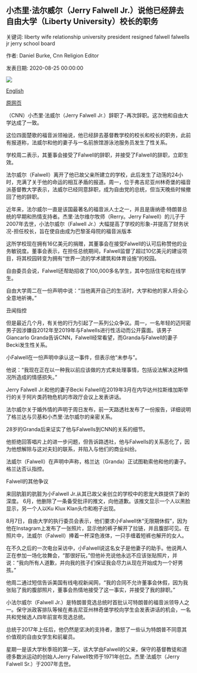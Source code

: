 ## 小杰里·法尔威尔（Jerry Falwell Jr.）说他已经辞去自由大学（Liberty University）校长的职务

关键词: liberty wife relationship university president resigned falwell falwells jr jerry school board

作者: Daniel Burke, Cnn Religion Editor

发表日期: 2020-08-25 00:00:00

![](https://cdn.cnn.com/cnnnext/dam/assets/200810234108-jerry-falwell-file-super-tease.jpg)

[English](Jerry%20Falwell%20Jr.%20says%20he%20has%20resigned%20as%20president%20of%20Liberty%20University.md)

[原网页](https://edition.cnn.com/2020/08/25/us/jerry-falwell-jr-liberty-university-resignation/index.html)

（CNN）小杰里·法威尔（Jerry Falwell Jr.）辞职了-再次辞职。这次他和自由大学达成了一致。

这位四面楚歌的福音派领袖说，他已经辞去基督教学校的校长和校长的职务，此前有报道称，法威尔和他的妻子与一名前旅馆游泳池服务员发生了性关系。

学校周二表示，其董事会接受了Falwell的辞职，并接受了Falwell的辞职，立即生效。

法尔威尔（Falwell）离开了他已故父亲所建立的学校，此后发生了动荡的24小时，充满了关于他的命运的相互矛盾的报道。周一，位于弗吉尼亚州林奇堡的福音派基督教大学表示，法威尔已经同意辞职，成为自由党的总统，但当天晚些时候撤回了他的辞职。

近年来，法尔威尔一直是该国最著名的福音派人士之一，并且是唐纳德·特朗普总统的早期和热情支持者。杰里·法尔维尔牧师（Rerry。Jerry Falwell）的儿子于2007年去世，小法尔威尔（Falwell Jr.）大幅提高了学校的形象-并提高了财务状况-担任校长，旨在使自由成为巴黎圣母院的福音派版本

这所学校现在拥有16亿美元的捐赠，其董事会在接受Falwell的认可后称赞他的业务敏锐度。董事会表示，在担任总统期间，Falwell监督了超过10亿美元的建设项目，将其校园转变为拥有“世界一流的学术建筑和体育设施”的校园。

自由委员会说，Falwell还帮助招收了100,000多名学生，其中包括住宅和在线学生。

自由大学周二在一份声明中说：“当他离开自己的生活时，大学和他的家人将全心全意地祈祷。”

丑闻指控

但是最近几个月，有关他的行为引起了一系列公众争议。周一，一名年轻的迈阿密男子因涉嫌自2012年至2019年与Falwells进行性活动而公开露面。该男子Giancarlo Granda告诉CNN，Falwell经常看望，而Granda与Falwell的妻子Becki发生性关系。

小Falwell在一份声明中承认这一事件，但表示他“未参与”。

他说：“我现在正在以一种我以前应该做的方式来处理事情，包括设法解决这种情况所造成的情感损失。”

Jerry Falwell Jr.和他的妻子Becki Falwell在2019年3月在内华达州拉斯维加斯举行的关于阿片类药物危机的市政厅会议上发表讲话。

法尔威尔关于婚外情的声明于周日发布，前一天路透社发布了一份报告，详细说明了格兰达与贝基和小杰里·法尔威尔的亲密关系。

28岁的Granda后来证实了他与Falwells到CNN的关系的细节。

他拒绝回答唱片上的进一步问题，但告诉路透社，他与Falwells的关系恶化了，因为他想解除与这对夫妇的联系，并陷入与他们的商业纠纷。

法威尔（Falwell）在声明中声称，格兰达（Granda）正试图勒索他和他的妻子。格兰达否认指控。

Falwell的其他争议

来回肮脏的肮脏为小Falwell Jr.从其已故父亲创立的学校中的恩宠大跌提供了新的深度。 6月，他删除了一条备受批评的推文，向他道歉。该推文显示一个人以黑脸显示，另一个人以Ku Klux Klan头巾和袍子出现。

8月7日，自由大学的执行委员会表示，他们要求小Falwell休“无限期休假”，因为他在Instagram上发布了一张照片，显示他的裤子解开了拉链，并且腹部可见。在照片中，法威尔（Falwell）捧着一杯深色液体，一只手缠着短裤也解开的女人。

在不久之后的一次电台采访中，小Falwell说这名女子是他妻子的助手。他说两人正在参加一场化妆舞会，“那很好玩，”但他补充说他永远不应该张贴照片，并说：“我向所有人道歉，并向我的孩子们保证我会尽力从现在开始成为一个好男孩。”

他周二通过短信告诉美国有线电视新闻网，“我的合同不允许董事会休假，因为我张贴了我的腹部照片，董事会热情地接受了这一事实，并接受了我的辞职。”

小法尔威尔（Falwell Jr.）是特朗普竞选总统时首批认可特朗普的福音派领导人之一。保守派政客排队等候在弗吉尼亚州林奇堡学校向学生会发表讲话的机会，一名共和党候选人四年前宣布竞选总统。

总统于2017年上任后，他仍然是坚决的支持者，激怒了一些认为特朗普不同意其价值观的自由女学生和前雇员。

星期一是该大学秋季班的第一天，该大学由Falwell的父亲，保守的基督教徒和道德多数派运动的创始人Jerry Falwell牧师于1971年创立。杰里·法威尔（Jerry Falwell Sr.）于2007年去世。
